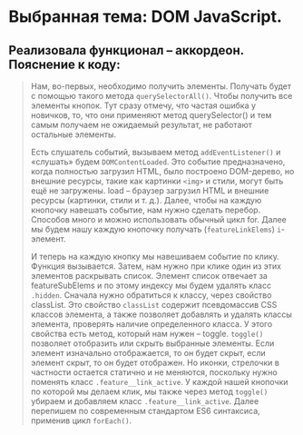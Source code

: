 Выбранная тема: DOM JavaScript.
==============================
Реализовала функционал – аккордеон. 
Пояснение к коду:
----------------------------------------------------
>Нам, во-первых, необходимо получить элементы. Получать будет с помощью такого метода `querySelectorAll()`. Чтобы получить все элементы кнопок. Тут сразу отмечу, что частая ошибка у новичков, то, что они применяют метод querySelector() и тем самым получаем не ожидаемый результат, не работают остальные элементы. 
>
>Есть слушатель событий, вызываем метод `addEventListener()` и «слушать» будем `DOMContentLoaded`. Это событие предназначено, когда полностью загрузил HTML, было построено DOM-дерево, но внешние ресурсы, такие как картинки `<img>` и стили, могут быть ещё не загружены. load – браузер загрузил HTML и внешние ресурсы (картинки, стили и т. д.). Далее, чтобы на каждую кнопочку навешать событие, нам нужно сделать перебор. Способов много и можно использовать обычный цикл for. Далее мы будем нашу каждую кнопочку получать (`featureLinkElems`) `i`-элемент. 
>
>И теперь на каждую кнопку мы навешиваем событие по клику. Функция вызывается. Затем, нам нужно при клике один из этих элементов раскрывать список. Элемент список отвечает за featureSubElems и по этому индексу мы будем удалять класс `.hidden`. Сначала нужно обратиться к классу, через свойство classList. Это свойство `classList` содержит псевдомассив CSS классов элемента, а также позволяет добавлять и удалять классы элемента, проверять наличие определенного класса. У этого свойства есть метод, который нам нужен – toggle. `toggle()` позволяет отобразить или скрыть выбранные элементы. Если элемент изначально отображается, то он будет скрыт, если элемент скрыт, то он будет отображен. Но иконки, стрелочки в частности остается статично и не меняются, поскольку нужно поменять класс `.feature__link_active`. У каждой нашей кнопочки по которой мы делаем клик, мы также через метод `toggle()` убираем и добавляем класс `.feature__link_active`. Далее перепишем по современным стандартом ES6 синтаксиса, применив цикл `forEach()`.

